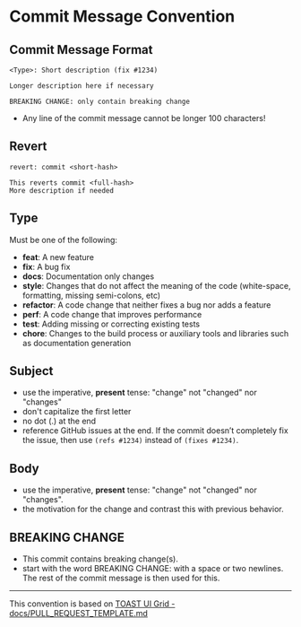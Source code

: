 # Commit Message Convention

## Commit Message Format

```
<Type>: Short description (fix #1234)

Longer description here if necessary

BREAKING CHANGE: only contain breaking change
```
* Any line of the commit message cannot be longer 100 characters!

## Revert
```
revert: commit <short-hash>

This reverts commit <full-hash>
More description if needed
```

## Type
Must be one of the following:

* **feat**: A new feature
* **fix**: A bug fix
* **docs**: Documentation only changes
* **style**: Changes that do not affect the meaning of the code (white-space, formatting, missing semi-colons, etc)
* **refactor**: A code change that neither fixes a bug nor adds a feature
* **perf**: A code change that improves performance
* **test**: Adding missing or correcting existing tests
* **chore**: Changes to the build process or auxiliary tools and libraries such as documentation generation

## Subject
* use the imperative, __present__ tense: "change" not "changed" nor "changes"
* don't capitalize the first letter
* no dot (.) at the end
* reference GitHub issues at the end. If the commit doesn’t completely fix the issue, then use `(refs #1234)` instead of `(fixes #1234)`.

## Body

* use the imperative, __present__ tense: "change" not "changed" nor "changes".
* the motivation for the change and contrast this with previous behavior.

## BREAKING CHANGE
* This commit contains breaking change(s).
* start with the word BREAKING CHANGE: with a space or two newlines. The rest of the commit message is then used for this.

---
This convention is based on [TOAST UI Grid - docs/PULL_REQUEST_TEMPLATE.md](https://github.com/nhn/tui.grid/blob/master/docs/COMMIT_MESSAGE_CONVENTION.md)